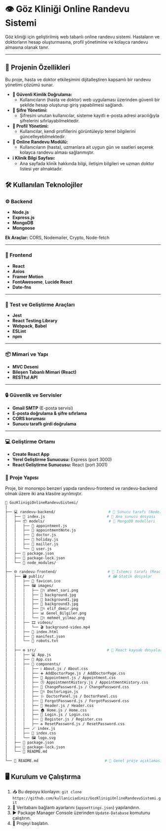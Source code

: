 # 👁️ Göz Kliniği Online Randevu Sistemi

Göz kliniği için geliştirilmiş web tabanlı online randevu sistemi. Hastaların ve doktorların hesap oluşturmasına, profil yönetimine ve kolayca randevu almasına olanak tanır.

---

## 🚀 Projenin Özellikleri

Bu proje, hasta ve doktor etkileşimini dijitalleştiren kapsamlı bir randevu yönetimi çözümü sunar.

* **🔐 Güvenli Kimlik Doğrulama:**
    * Kullanıcıların (hasta ve doktor) web uygulaması üzerinden güvenli bir şekilde hesap oluşturup giriş yapabilmesi sağlandı.
* **🔑 Şifre Yönetimi:**
    * Şifresini unutan kullanıcılar, sisteme kayıtlı e-posta adresi aracılığıyla şifrelerini sıfırlayabilmektedir.
* **👤 Profil Yönetimi:**
    * Kullanıcılar, kendi profillerini görüntüleyip temel bilgilerini güncelleyebilmektedir.
* **📅 Online Randevu Modülü:**
    * Kullanıcıların (hasta), uzmanlara ait uygun gün ve saatleri seçerek kolayca randevu alması sağlanmıştır.
* **ℹ️ Klinik Bilgi Sayfası:**
    * Ana sayfada klinik hakkında bilgi, iletişim bilgileri ve uzman doktor listesi yer almaktadır.

## 🛠️ Kullanılan Teknolojiler

### ⚙️ Backend
- **Node.js**
- **Express.js**
- **MongoDB**
- **Mongoose**

**Ek Araçlar:** CORS, Nodemailer, Crypto, Node-fetch

---

### 🎨 Frontend
- **React**
- **Axios**
- **Framer Motion**
- **FontAwesome**, **Lucide React**
- **Date-fns**

---

### 🧪 Test ve Geliştirme Araçları
- **Jest**
- **React Testing Library**
- **Webpack**, **Babel**
- **ESLint**
- **npm**

---

### 📦 Mimari ve Yapı
- **MVC Deseni**
- **Bileşen Tabanlı Mimari (React)**
- **RESTful API**

---

### 🔒 Güvenlik ve Servisler
- **Gmail SMTP** (E-posta servisi)
- **E-posta doğrulama & şifre sıfırlama**
- **CORS koruması**
- **Sunucu taraflı girdi doğrulama**

---

### 💻 Geliştirme Ortamı
- **Create React App**
- **Yerel Geliştirme Sunucusu:** Express (port 3000)
- **React Geliştirme Sunucusu:** React (port 3001)

### 📁 Proje Yapısı

Proje, bir monorepo benzeri yapıda randevu-frontend ve randevu-backend olmak üzere iki ana klasöre ayrılmıştır.

```bash
📁 GozKlinigiOnlineRandevuSistemi/
│
├── 💻 randevu-backend/                        # 🧠 Sunucu tarafı (Node.js & Express)
│   ├── 📝 index.js                            # 🚀 Ana sunucu dosyası
│   ├── 📦 models/                             # 🧩 MongoDB modelleri
│   │   ├── 📄 appointment.js
│   │   ├── 📄 appointmentNote.js
│   │   ├── 📄 doctor.js
│   │   ├── 📄 holiday.js
│   │   ├── 📄 mailler.js
│   │   └── 📄 user.js
│   ├── 📑 package.json
│   ├── 📑 package-lock.json
│   └── 📂 node_modules/
│
├── 🌐 randevu-frontend/                       # 🎨 İstemci tarafı (React)
│   ├── 🗃️ public/                             # 🖼️ Statik dosyalar
│   │   ├── 🧿 favicon.ico
│   │   ├── 🖼️ images/
│   │   │   ├── 👨‍⚕️ ahmet_sari.png
│   │   │   ├── 🌅 background.jpg
│   │   │   ├── 🌇 background1.jpg
│   │   │   ├── 🌄 background3.jpg
│   │   │   ├── 👩‍⚕️ elif_demir.png
│   │   │   ├── 📊 Genel_Bilgiler.png
│   │   │   └── 👨‍⚕️ mehmet_yilmaz.png
│   │   ├── 🎞️ videos/
│   │   │   └── 🎬 background-video.mp4
│   │   ├── 🧩 index.html
│   │   ├── 🧾 manifest.json
│   │   └── 🤖 robots.txt
│   │
│   ├── ⚙️ src/                                # 💅 React kaynak dosyaları
│   │   ├── 💻 App.js
│   │   ├── 🎨 App.css
│   │   ├── 🧱 components/
│   │   │   ├── ℹ️ About.js / About.css
│   │   │   ├── ➕ AddDoctorPage.js / AddDoctorPage.css
│   │   │   ├── 📅 Appointment.js / Appointment.css
│   │   │   ├── 🕒 AppointmentHistory.js / AppointmentHistory.css
│   │   │   ├── 🔐 ChangePassword.js / ChangePassword.css
│   │   │   ├── 👨‍⚕️ DoctorLogin.js
│   │   │   ├── 🩺 DoctorPanel.js / DoctorPanel.css
│   │   │   ├── 🔑 ForgotPassword.js / ForgotPassword.css
│   │   │   ├── 🧭 Header.js / Header.css
│   │   │   ├── 🏠 Home.js / Home.css
│   │   │   ├── 👤 Login.js / Login.css
│   │   │   ├── 🧾 Register.js / Register.css
│   │   │   ├── ♻️ ResetPassword.js / ResetPassword.css
│   │   ├── 🪄 index.js
│   │   ├── 💅 index.css
│   │   └── 🖼️ logo.svg
│   ├── 📑 package.json
│   ├── 📑 package-lock.json
│   └── 📘 README.md
│
└── 🧾 README.md                              # 📖 Genel proje açıklaması

```

## 🖥️ Kurulum ve Çalıştırma

1.  📥 Bu depoyu klonlayın: `git clone https://github.com/kullaniciadiniz/GozKlinigiOnlineRandevuSistemi.git`
2.  🔧 Veritabanı bağlantı ayarlarını (`appsettings.json`) yapılandırın.
3.  ▶️ Package Manager Console üzerinden `Update-Database` komutunu çalıştırın.
4.  🎉 Projeyi başlatın.
